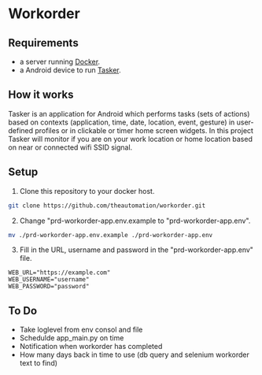 # Workorder

## Requirements

- a server running [Docker](https://www.docker.com/).
- a Android device to run [Tasker](https://tasker.joaoapps.com/).

## How it works

Tasker is an application for Android which performs tasks (sets of actions) based on contexts (application, time, date, location, event, gesture) in user-defined profiles or in clickable or timer home screen widgets.
In this project Tasker will monitor if you are on your work location or home location based on near or connected wifi SSID signal.

## Setup

1. Clone this repository to your docker host.

```bash
git clone https://github.com/theautomation/workorder.git
```

2. Change "prd-workorder-app.env.example to "prd-workorder-app.env".

```bash
mv ./prd-workorder-app.env.example ./prd-workorder-app.env
```

3. Fill in the URL, username and password in the "prd-workorder-app.env" file.

```dosini
WEB_URL="https://example.com"
WEB_USERNAME="username"
WEB_PASSWORD="password"
```

## To Do

- Take loglevel from env consol and file
- Schedulde app_main.py on time
- Notification when workorder has completed
- How many days back in time to use (db query and selenium workorder text to find)
